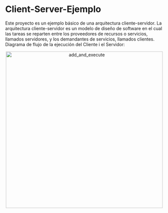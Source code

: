 # Client-Server-Ejemplo
Este proyecto es un ejemplo básico de una arquitectura cliente-servidor. La arquitectura cliente-servidor es un modelo de diseño de software en el cual las tareas se reparten entre los proveedores de recursos o servicios, llamados servidores, y los demandantes de servicios, llamados clientes.
Diagrama de flujo de la ejecución del Cliente i el Servidor:

<p align="center">
  <img src="https://github.com/user-attachments/assets/7375e567-79f4-426c-a795-49d123772f58" alt="add_and_execute" width="500">
</p>
